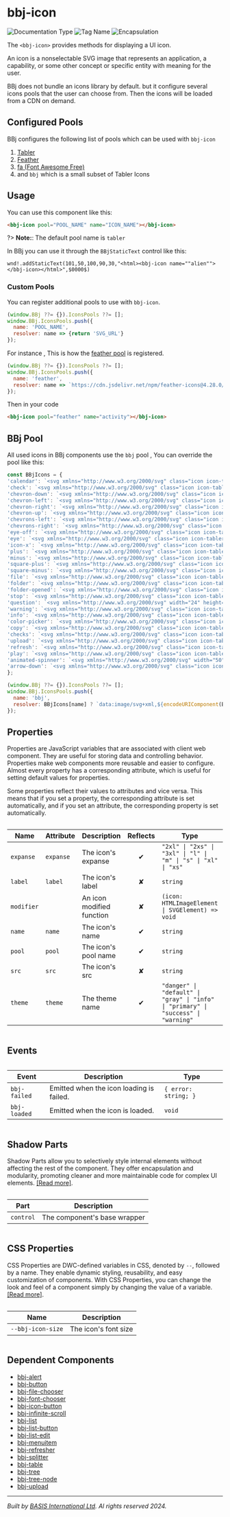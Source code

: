 # bbj-icon
![Documentation Type](https://img.shields.io/badge/Documentation-web--components-%23006aff) ![Tag Name](https://img.shields.io/badge/Component-bbj--icon-%23006aff)  ![Encapsulation](https://img.shields.io/badge/Encapsulation-shadow-%23006aff)

The `<bbj-icon>` provides methods for displaying a UI icon.

An icon is a nonselectable SVG image that represents an application, a capability, or some other concept or
specific entity with meaning for the user.

BBj does not bundle an icons library by default. but it configure several icons pools that the user can choose from.
Then the icons will be loaded from a CDN on demand.


## Configured Pools

BBj configures the following list of pools which can be used with `bbj-icon`

1. [Tabler](https://tabler-icons.io/)
2. [Feather](https://feathericons.com/)
3. [fa (Font Awesome Free)](https://fontawesome.com/)
4. and `bbj` which is a small subset of Tabler Icons


## Usage

You can use this component like this:

```html
<bbj-icon pool="POOL_NAME" name="ICON_NAME"></bbj-icon>
```

?> **Note:**: The default pool name is `tabler`

In BBj you can use it through the `BBjStaticText` control like this:

```BBj
wnd!.addStaticText(101,50,100,90,30,"<html><bbj-icon name=""alien""></bbj-icon></html>",$0000$)
```

### Custom Pools

You can register additional pools to use with `bbj-icon`.

```javascript
(window.BBj ??= {}).IconsPools ??= [];
window.BBj.IconsPools.push({
  name: 'POOL_NAME',
  resolver: name => {return 'SVG_URL'}
});
````

For instance , This is how the [feather pool](https://feathericons.com/) is registered.
```javascript
(window.BBj ??= {}).IconsPools ??= [];
window.BBj.IconsPools.push({
  name: 'feather',
  resolver: name => `https://cdn.jsdelivr.net/npm/feather-icons@4.28.0/dist/icons/${name}.svg`
});
````

Then in your code

```html
<bbj-icon pool="feather" name="activity"></bbj-icon>
```

## BBj Pool

All used icons in BBj components use the `bbj` pool , You can override the pool like this:

``` javascript
const BBjIcons = {
'calendar': `<svg xmlns="http://www.w3.org/2000/svg" class="icon icon-tabler icon-tabler-calendar" width="24" height="24" viewBox="0 0 24 24" stroke-width="2" stroke="currentColor" fill="none" stroke-linecap="round" stroke-linejoin="round"> <path stroke="none" d="M0 0h24v24H0z" fill="none"/> <rect x="4" y="5" width="16" height="16" rx="2"/> <line x1="16" y1="3" x2="16" y2="7"/> <line x1="8" y1="3" x2="8" y2="7"/> <line x1="4" y1="11" x2="20" y2="11"/> <line x1="11" y1="15" x2="12" y2="15"/> <line x1="12" y1="15" x2="12" y2="18"/></svg>`,
'check': `<svg xmlns="http://www.w3.org/2000/svg" class="icon icon-tabler icon-tabler-check" width="24" height="24" viewBox="0 0 24 24" stroke-width="2" stroke="currentColor" fill="none" stroke-linecap="round" stroke-linejoin="round"> <path stroke="none" d="M0 0h24v24H0z" fill="none"/> <path d="M5 12l5 5l10 -10"/></svg>`,
'chevron-down': `<svg xmlns="http://www.w3.org/2000/svg" class="icon icon-tabler icon-tabler-chevron-down" width="24" height="24" viewBox="0 0 24 24" stroke-width="2" stroke="currentColor" fill="none" stroke-linecap="round" stroke-linejoin="round"> <path stroke="none" d="M0 0h24v24H0z" fill="none"/> <polyline points="6 9 12 15 18 9"/></svg>`,
'chevron-left': `<svg xmlns="http://www.w3.org/2000/svg" class="icon icon-tabler icon-tabler-chevron-left" width="24" height="24" viewBox="0 0 24 24" stroke-width="2" stroke="currentColor" fill="none" stroke-linecap="round" stroke-linejoin="round"> <path stroke="none" d="M0 0h24v24H0z" fill="none"/> <polyline points="15 6 9 12 15 18"/></svg>`,
'chevron-right': `<svg xmlns="http://www.w3.org/2000/svg" class="icon icon-tabler icon-tabler-chevron-right" width="24" height="24" viewBox="0 0 24 24" stroke-width="2" stroke="currentColor" fill="none" stroke-linecap="round" stroke-linejoin="round"> <path stroke="none" d="M0 0h24v24H0z" fill="none"/> <polyline points="9 6 15 12 9 18"/></svg>`,
'chevron-up': `<svg xmlns="http://www.w3.org/2000/svg" class="icon icon-tabler icon-tabler-chevron-up" width="24" height="24" viewBox="0 0 24 24" stroke-width="2" stroke="currentColor" fill="none" stroke-linecap="round" stroke-linejoin="round"> <path stroke="none" d="M0 0h24v24H0z" fill="none"/> <polyline points="6 15 12 9 18 15"/></svg>`,
'chevrons-left': `<svg xmlns="http://www.w3.org/2000/svg" class="icon icon-tabler icon-tabler-chevrons-left" width="24" height="24" viewBox="0 0 24 24" stroke-width="2" stroke="currentColor" fill="none" stroke-linecap="round" stroke-linejoin="round"><path stroke="none" d="M0 0h24v24H0z" fill="none"></path><polyline points="11 7 6 12 11 17"></polyline><polyline points="17 7 12 12 17 17"></polyline></svg>`,
'chevrons-right': `<svg xmlns="http://www.w3.org/2000/svg" class="icon icon-tabler icon-tabler-chevrons-right" width="24" height="24" viewBox="0 0 24 24" stroke-width="2" stroke="currentColor" fill="none" stroke-linecap="round" stroke-linejoin="round"><path stroke="none" d="M0 0h24v24H0z" fill="none"></path><polyline points="7 7 12 12 7 17"></polyline><polyline points="13 7 18 12 13 17"></polyline></svg>`,
'eye-off': `<svg xmlns="http://www.w3.org/2000/svg" class="icon icon-tabler icon-tabler-eye-off" width="24" height="24" viewBox="0 0 24 24" stroke-width="2" stroke="currentColor" fill="none" stroke-linecap="round" stroke-linejoin="round"> <path stroke="none" d="M0 0h24v24H0z" fill="none"/> <line x1="3" y1="3" x2="21" y2="21"/> <path d="M10.584 10.587a2 2 0 0 0 2.828 2.83"/> <path d="M9.363 5.365a9.466 9.466 0 0 1 2.637 -.365c4 0 7.333 2.333 10 7c-.778 1.361 -1.612 2.524 -2.503 3.488m-2.14 1.861c-1.631 1.1 -3.415 1.651 -5.357 1.651c-4 0 -7.333 -2.333 -10 -7c1.369 -2.395 2.913 -4.175 4.632 -5.341"/></svg>`,
'eye': `<svg xmlns="http://www.w3.org/2000/svg" class="icon icon-tabler icon-tabler-eye" width="24" height="24" viewBox="0 0 24 24" stroke-width="2" stroke="currentColor" fill="none" stroke-linecap="round" stroke-linejoin="round"> <path stroke="none" d="M0 0h24v24H0z" fill="none"/> <circle cx="12" cy="12" r="2"/> <path d="M22 12c-2.667 4.667 -6 7 -10 7s-7.333 -2.333 -10 -7c2.667 -4.667 6 -7 10 -7s7.333 2.333 10 7"/></svg>`,
'icon-x': `<svg xmlns="http://www.w3.org/2000/svg" class="icon icon-tabler icon-tabler-x" width="24" height="24" viewBox="0 0 24 24" stroke-width="2" stroke="currentColor" fill="none" stroke-linecap="round" stroke-linejoin="round"> <path stroke="none" d="M0 0h24v24H0z" fill="none"/> <line x1="18" y1="6" x2="6" y2="18"/> <line x1="6" y1="6" x2="18" y2="18"/></svg>`,
'plus': `<svg xmlns="http://www.w3.org/2000/svg" class="icon icon-tabler icon-tabler-plus" width="24" height="24" viewBox="0 0 24 24" stroke-width="2" stroke="currentColor" fill="none" stroke-linecap="round" stroke-linejoin="round"><path stroke="none" d="M0 0h24v24H0z" fill="none"/><line x1="12" y1="5" x2="12" y2="19" /><line x1="5" y1="12" x2="19" y2="12" /></svg>`,
'minus': `<svg xmlns="http://www.w3.org/2000/svg" class="icon icon-tabler icon-tabler-minus" width="24" height="24" viewBox="0 0 24 24" stroke-width="2" stroke="currentColor" fill="none" stroke-linecap="round" stroke-linejoin="round"><path stroke="none" d="M0 0h24v24H0z" fill="none"/><line x1="5" y1="12" x2="19" y2="12" /></svg>`,
'square-plus': `<svg xmlns="http://www.w3.org/2000/svg" class="icon icon-tabler icon-tabler-square-plus" width="24" height="24" viewBox="0 0 24 24" stroke-width="2" stroke="currentColor" fill="none" stroke-linecap="round" stroke-linejoin="round"><path stroke="none" d="M0 0h24v24H0z" fill="none"></path><rect x="4" y="4" width="16" height="16" rx="2"></rect><line x1="9" y1="12" x2="15" y2="12"></line><line x1="12" y1="9" x2="12" y2="15"></line></svg>`,
'square-minus': `<svg xmlns="http://www.w3.org/2000/svg" class="icon icon-tabler icon-tabler-square-minus" width="24" height="24" viewBox="0 0 24 24" stroke-width="2" stroke="currentColor" fill="none" stroke-linecap="round" stroke-linejoin="round"><path stroke="none" d="M0 0h24v24H0z" fill="none"></path><rect x="4" y="4" width="16" height="16" rx="2"></rect><line x1="9" y1="12" x2="15" y2="12"></line></svg>`,
'file': `<svg xmlns="http://www.w3.org/2000/svg" class="icon icon-tabler icon-tabler-file-text" width="24" height="24" viewBox="0 0 24 24" stroke-width="2" stroke="currentColor" fill="none" stroke-linecap="round" stroke-linejoin="round"><path stroke="none" d="M0 0h24v24H0z" fill="none"/><path d="M14 3v4a1 1 0 0 0 1 1h4" /><path d="M17 21h-10a2 2 0 0 1 -2 -2v-14a2 2 0 0 1 2 -2h7l5 5v11a2 2 0 0 1 -2 2z" /><line x1="9" y1="9" x2="10" y2="9" /><line x1="9" y1="13" x2="15" y2="13" /><line x1="9" y1="17" x2="15" y2="17" /></svg>`,
'folder': `<svg xmlns="http://www.w3.org/2000/svg" class="icon icon-tabler icon-tabler-folder" width="24" height="24" viewBox="0 0 24 24" stroke-width="2" stroke="currentColor" fill="none" stroke-linecap="round" stroke-linejoin="round"><path stroke="none" d="M0 0h24v24H0z" fill="none"/><path d="M5 4h4l3 3h7a2 2 0 0 1 2 2v8a2 2 0 0 1 -2 2h-14a2 2 0 0 1 -2 -2v-11a2 2 0 0 1 2 -2" /></svg>`,
'folder-opened': `<svg xmlns="http://www.w3.org/2000/svg" class="icon icon-tabler icon-tabler-folder-minus" width="24" height="24" viewBox="0 0 24 24" stroke-width="2" stroke="currentColor" fill="none" stroke-linecap="round" stroke-linejoin="round"><path stroke="none" d="M0 0h24v24H0z" fill="none"/><path d="M5 4h4l3 3h7a2 2 0 0 1 2 2v8a2 2 0 0 1 -2 2h-14a2 2 0 0 1 -2 -2v-11a2 2 0 0 1 2 -2" /><line x1="9" y1="13" x2="15" y2="13" /></svg>`,
'stop': `<svg xmlns="http://www.w3.org/2000/svg" class="icon icon-tabler icon-tabler-hand-stop" width="24" height="24" viewBox="0 0 24 24" stroke-width="2" stroke="currentColor" fill="none" stroke-linecap="round" stroke-linejoin="round"><path stroke="none" d="M0 0h24v24H0z" fill="none"></path><path d="M8 13v-7.5a1.5 1.5 0 0 1 3 0v6.5"></path><path d="M11 5.5v-2a1.5 1.5 0 1 1 3 0v8.5"></path><path d="M14 5.5a1.5 1.5 0 0 1 3 0v6.5"></path><path d="M17 7.5a1.5 1.5 0 0 1 3 0v8.5a6 6 0 0 1 -6 6h-2h.208a6 6 0 0 1 -5.012 -2.7a69.74 69.74 0 0 1 -.196 -.3c-.312 -.479 -1.407 -2.388 -3.286 -5.728a1.5 1.5 0 0 1 .536 -2.022a1.867 1.867 0 0 1 2.28 .28l1.47 1.47"></path></svg>`,
'question': `<svg xmlns="http://www.w3.org/2000/svg" width="24" height="24" viewBox="0 0 24 24" fill="none" stroke="currentColor" stroke-width="2" stroke-linecap="round" stroke-linejoin="round" class="feather feather-help-circle"><circle cx="12" cy="12" r="10"></circle><path d="M9.09 9a3 3 0 0 1 5.83 1c0 2-3 3-3 3"></path><line x1="12" y1="17" x2="12.01" y2="17"></line></svg>`,
'warning': `<svg xmlns="http://www.w3.org/2000/svg" class="icon icon-tabler icon-tabler-alert-triangle" width="24" height="24" viewBox="0 0 24 24" stroke-width="2" stroke="currentColor" fill="none" stroke-linecap="round" stroke-linejoin="round"><path stroke="none" d="M0 0h24v24H0z" fill="none"></path><path d="M12 9v2m0 4v.01"></path><path d="M5 19h14a2 2 0 0 0 1.84 -2.75l-7.1 -12.25a2 2 0 0 0 -3.5 0l-7.1 12.25a2 2 0 0 0 1.75 2.75"></path></svg>`,
'info': `<svg xmlns="http://www.w3.org/2000/svg" class="icon icon-tabler icon-tabler-info-circle" width="24" height="24" viewBox="0 0 24 24" stroke-width="2" stroke="currentColor" fill="none" stroke-linecap="round" stroke-linejoin="round"><path stroke="none" d="M0 0h24v24H0z" fill="none"></path><circle cx="12" cy="12" r="9"></circle><line x1="12" y1="8" x2="12.01" y2="8"></line><polyline points="11 12 12 12 12 16 13 16"></polyline></svg>`,
'color-picker': `<svg xmlns="http://www.w3.org/2000/svg" class="icon icon-tabler icon-tabler-color-picker" width="24" height="24" viewBox="0 0 24 24" stroke-width="2" stroke="currentColor" fill="none" stroke-linecap="round" stroke-linejoin="round"><path stroke="none" d="M0 0h24v24H0z" fill="none"></path><path d="M11 7l6 6"></path><path d="M4 16l11.7 -11.7a1 1 0 0 1 1.4 0l2.6 2.6a1 1 0 0 1 0 1.4l-11.7 11.7h-4v-4z"></path></svg>`,
'copy': `<svg xmlns="http://www.w3.org/2000/svg" class="icon icon-tabler icon-tabler-copy" width="24" height="24" viewBox="0 0 24 24" stroke-width="2" stroke="currentColor" fill="none" stroke-linecap="round" stroke-linejoin="round"><path stroke="none" d="M0 0h24v24H0z" fill="none"></path><rect x="8" y="8" width="12" height="12" rx="2"></rect><path d="M16 8v-2a2 2 0 0 0 -2 -2h-8a2 2 0 0 0 -2 2v8a2 2 0 0 0 2 2h2"></path></svg>`,
'checks': `<svg xmlns="http://www.w3.org/2000/svg" class="icon icon-tabler icon-tabler-checks" width="24" height="24" viewBox="0 0 24 24" stroke-width="2" stroke="currentColor" fill="none" stroke-linecap="round" stroke-linejoin="round"><path stroke="none" d="M0 0h24v24H0z" fill="none"></path><path d="M7 12l5 5l10 -10"></path><path d="M2 12l5 5m5 -5l5 -5"></path></svg>`,
'upload': `<svg xmlns="http://www.w3.org/2000/svg" class="icon icon-tabler icon-tabler-upload" width="24" height="24" viewBox="0 0 24 24" stroke-width="1" stroke="currentColor" fill="none" stroke-linecap="round" stroke-linejoin="round"><path stroke="none" d="M0 0h24v24H0z" fill="none"></path><path d="M4 17v2a2 2 0 0 0 2 2h12a2 2 0 0 0 2 -2v-2"></path><polyline points="7 9 12 4 17 9"></polyline><line x1="12" y1="4" x2="12" y2="16"></line></svg>`,
'refresh': `<svg xmlns="http://www.w3.org/2000/svg" class="icon icon-tabler icon-tabler-rotate" width="24" height="24" viewBox="0 0 24 24" stroke-width="2" stroke="currentColor" fill="none" stroke-linecap="round" stroke-linejoin="round"><path stroke="none" d="M0 0h24v24H0z" fill="none"></path><path d="M19.95 11a8 8 0 1 0 -.5 4m.5 5v-5h-5"></path></svg>`,
'play': `<svg xmlns="http://www.w3.org/2000/svg" class="icon icon-tabler icon-tabler-player-play" width="24" height="24" viewBox="0 0 24 24" stroke-width="2" stroke="currentColor" fill="none" stroke-linecap="round" stroke-linejoin="round"><path stroke="none" d="M0 0h24v24H0z" fill="none"></path><path d="M7 4v16l13 -8z"></path></svg>`,
'animated-spinner': `<svg xmlns="http://www.w3.org/2000/svg" width="50" height="50" viewBox="0 0 50 50" ><path fill="currentColor" d="M25,5A20.14,20.14,0,0,1,45,22.88a2.51,2.51,0,0,0,2.49,2.26h0A2.52,2.52,0,0,0,50,22.33a25.14,25.14,0,0,0-50,0,2.52,2.52,0,0,0,2.5,2.81h0A2.51,2.51,0,0,0,5,22.88,20.14,20.14,0,0,1,25,5Z"><animateTransform attributeName="transform" type="rotate" from="0 25 25" to="360 25 25" dur="0.5s" repeatCount="indefinite"/></path></svg>`,
'arrow-down': `<svg xmlns="http://www.w3.org/2000/svg" class="icon icon-tabler icon-tabler-arrow-down" width="24" height="24" viewBox="0 0 24 24" stroke-width="2" stroke="currentColor" fill="none" stroke-linecap="round" stroke-linejoin="round"> <path stroke="none" d="M0 0h24v24H0z" fill="none"/> <line x1="12" y1="5" x2="12" y2="19"/> <line x1="18" y1="13" x2="12" y2="19"/> <line x1="6" y1="13" x2="12" y2="19"/></svg>`,
};

(window.BBj ??= {}).IconsPools ??= [];
window.BBj.IconsPools.push({
  name: 'bbj',
  resolver: BBjIcons[name] ? `data:image/svg+xml,${encodeURIComponent(BBjIcons[name])}` : ''
});
```


## Properties 


Properties are JavaScript variables that are associated with client web component.
They are useful for storing data and controlling behavior. Properties make web components more reusable and easier to configure.
Almost every property has a corresponding attribute, which is useful for setting default values for properties.

Some properties reflect their values to attributes and vice versa. This means that if you set a property, the corresponding attribute is set automatically, and if you set an attribute, the corresponding property is set automatically.
<div style="overflow-x: auto;">

| Name         | Attribute   | Description               | Reflects | Type                                                                                 | Default       |
| ------------ | ----------- | ------------------------- | :------: | ------------------------------------------------------------------------------------ | ------------- |
| ``expanse``  | ``expanse`` | The icon's expanse        | &#x2714; | ``"2xl" \| "2xs" \| "3xl" \| "l" \| "m" \| "s" \| "xl" \| "xs"``                     | ``'xs'``      |
| ``label``    | ``label``   | The icon's label          | &#x2718; | ``string``                                                                           |               |
| ``modifier`` |             | An icon modified function | &#x2718; | ``(icon: HTMLImageElement \| SVGElement) => void``                                   |               |
| ``name``     | ``name``    | The icon's name           | &#x2714; | ``string``                                                                           |               |
| ``pool``     | ``pool``    | The icon's pool name      | &#x2714; | ``string``                                                                           | ``'tabler'``  |
| ``src``      | ``src``     | The icon's src            | &#x2718; | ``string``                                                                           |               |
| ``theme``    | ``theme``   | The theme name            | &#x2714; | ``"danger" \| "default" \| "gray" \| "info" \| "primary" \| "success" \| "warning"`` | ``'default'`` |


</div>

## Events

<div style="overflow-x: auto;">

| Event          | Description                              | Type                   |
| -------------- | ---------------------------------------- | ---------------------- |
| ``bbj-failed`` | Emitted when the icon loading is failed. | ``{ error: string; }`` |
| ``bbj-loaded`` | Emitted when the icon is loaded.         | ``void``               |


</div>

## Shadow Parts


Shadow Parts allow you to selectively style internal elements without affecting the rest of the component.
They offer encapsulation and modularity, promoting cleaner and more maintainable code for complex UI elements. [[Read more]](theme-engine/css-shadow-parts).
<div style="overflow-x: auto;">

| Part        | Description                  |
| ----------- | ---------------------------- |
| ``control`` | The component's base wrapper |


</div>

## CSS Properties


CSS Properties are DWC-defined variables in CSS, denoted by `--`, followed by a name.
They enable dynamic styling, reusability, and easy customization of components.
With CSS Properties, you can change the look and feel of a component simply by changing the value of a variable.
[[Read more]](theme-engine/css-variables).
<div style="overflow-x: auto;">

| Name                | Description          |
| ------------------- | -------------------- |
| ``--bbj-icon-size`` | The icon's font size |


</div>

## Dependent Components

- [bbj-alert](web-components/bbj-alert.md)
- [bbj-button](web-components/bbj-button.md)
- [bbj-file-chooser](web-components/bbj-file-chooser.md)
- [bbj-font-chooser](web-components/bbj-font-chooser.md)
- [bbj-icon-button](web-components/bbj-icon-button.md)
- [bbj-infinite-scroll](web-components/bbj-infinite-scroll.md)
- [bbj-list](web-components/bbj-list.md)
- [bbj-list-button](web-components/bbj-list-button.md)
- [bbj-list-edit](web-components/bbj-list-edit.md)
- [bbj-menuitem](web-components/bbj-menuitem.md)
- [bbj-refresher](web-components/bbj-refresher.md)
- [bbj-splitter](web-components/bbj-splitter.md)
- [bbj-table](web-components/bbj-table.md)
- [bbj-tree](web-components/bbj-tree.md)
- [bbj-tree-node](web-components/bbj-tree-node.md)
- [bbj-upload](web-components/bbj-upload.md)


----------------------------------------------
*Built by [BASIS International Ltd](https://www.basis.cloud/). Al rights reserved 2024.*
